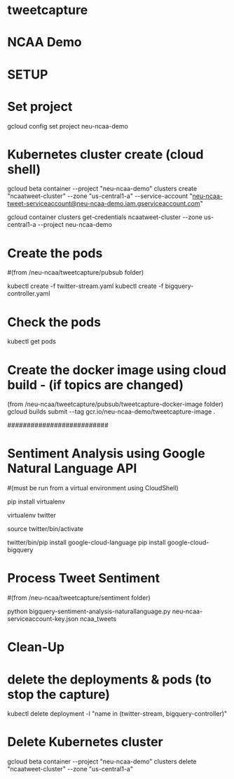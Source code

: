 # tweetcapture
# NCAA Demo

# SETUP

# Set project

gcloud config set project neu-ncaa-demo

# Kubernetes cluster create (cloud shell)

gcloud beta container --project "neu-ncaa-demo" clusters create "ncaatweet-cluster" --zone "us-central1-a" --service-account "neu-ncaa-tweet-serviceaccount@neu-ncaa-demo.iam.gserviceaccount.com"

gcloud container clusters get-credentials ncaatweet-cluster --zone us-central1-a --project neu-ncaa-demo

# Create the pods
#(from /neu-ncaa/tweetcapture/pubsub folder)

kubectl create -f twitter-stream.yaml
kubectl create -f bigquery-controller.yaml

# Check the pods
kubectl get pods

# Create the docker image using cloud build - (if topics are changed)
(from /neu-ncaa/tweetcapture/pubsub/tweetcapture-docker-image folder)
gcloud builds submit --tag gcr.io/neu-ncaa-demo/tweetcapture-image .



##########################
# Sentiment Analysis using Google Natural Language API 
#(must be run from a virtual environment using CloudShell)

pip install virtualenv

virtualenv twitter

source twitter/bin/activate

twitter/bin/pip install google-cloud-language
pip install google-cloud-bigquery

# Process Tweet Sentiment 
#(from /neu-ncaa/tweetcapture/sentiment folder)

python bigquery-sentiment-analysis-naturallanguage.py neu-ncaa-serviceaccount-key.json ncaa_tweets


# Clean-Up

# delete the deployments & pods (to stop the capture)
kubectl delete deployment -l "name in (twitter-stream, bigquery-controller)"

# Delete Kubernetes cluster
gcloud beta container --project "neu-ncaa-demo" clusters delete "ncaatweet-cluster" --zone "us-central1-a"
